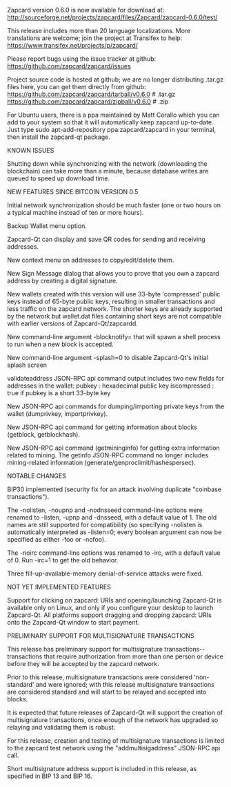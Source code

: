 Zapcard version 0.6.0 is now available for download at:
http://sourceforge.net/projects/zapcard/files/Zapcard/zapcard-0.6.0/test/

This release includes more than 20 language localizations.
More translations are welcome; join the
project at Transifex to help:
https://www.transifex.net/projects/p/zapcard/

Please report bugs using the issue tracker at github:
https://github.com/zapcard/zapcard/issues

Project source code is hosted at github; we are no longer
distributing .tar.gz files here, you can get them
directly from github:
https://github.com/zapcard/zapcard/tarball/v0.6.0  # .tar.gz
https://github.com/zapcard/zapcard/zipball/v0.6.0  # .zip

For Ubuntu users, there is a ppa maintained by Matt Corallo which
you can add to your system so that it will automatically keep
zapcard up-to-date.  Just type
sudo apt-add-repository ppa:zapcard/zapcard
in your terminal, then install the zapcard-qt package.


KNOWN ISSUES

Shutting down while synchronizing with the network
(downloading the blockchain) can take more than a minute,
because database writes are queued to speed up download
time.


NEW FEATURES SINCE BITCOIN VERSION 0.5

Initial network synchronization should be much faster
(one or two hours on a typical machine instead of ten or more
hours).

Backup Wallet menu option.

Zapcard-Qt can display and save QR codes for sending
and receiving addresses.

New context menu on addresses to copy/edit/delete them.

New Sign Message dialog that allows you to prove that you
own a zapcard address by creating a digital
signature.

New wallets created with this version will
use 33-byte 'compressed' public keys instead of
65-byte public keys, resulting in smaller
transactions and less traffic on the zapcard
network. The shorter keys are already supported
by the network but wallet.dat files containing
short keys are not compatible with earlier
versions of Zapcard-Qt/zapcardd.

New command-line argument -blocknotify=<command>
that will spawn a shell process to run <command> 
when a new block is accepted.

New command-line argument -splash=0 to disable
Zapcard-Qt's initial splash screen

validateaddress JSON-RPC api command output includes
two new fields for addresses in the wallet:
pubkey : hexadecimal public key
iscompressed : true if pubkey is a short 33-byte key

New JSON-RPC api commands for dumping/importing
private keys from the wallet (dumprivkey, importprivkey).

New JSON-RPC api command for getting information about
blocks (getblock, getblockhash).

New JSON-RPC api command (getmininginfo) for getting
extra information related to mining. The getinfo
JSON-RPC command no longer includes mining-related
information (generate/genproclimit/hashespersec).



NOTABLE CHANGES

BIP30 implemented (security fix for an attack involving
duplicate "coinbase transactions").

The -nolisten, -noupnp and -nodnsseed command-line
options were renamed to -listen, -upnp and -dnsseed,
with a default value of 1. The old names are still
supported for compatibility (so specifying -nolisten
is automatically interpreted as -listen=0; every
boolean argument can now be specified as either
-foo or -nofoo).

The -noirc command-line options was renamed to
-irc, with a default value of 0. Run -irc=1 to
get the old behavior.

Three fill-up-available-memory denial-of-service
attacks were fixed.


NOT YET IMPLEMENTED FEATURES

Support for clicking on zapcard: URIs and
opening/launching Zapcard-Qt is available only on Linux,
and only if you configure your desktop to launch
Zapcard-Qt. All platforms support dragging and dropping
zapcard: URIs onto the Zapcard-Qt window to start
payment.


PRELIMINARY SUPPORT FOR MULTISIGNATURE TRANSACTIONS

This release has preliminary support for multisignature
transactions-- transactions that require authorization
from more than one person or device before they
will be accepted by the zapcard network.

Prior to this release, multisignature transactions
were considered 'non-standard' and were ignored;
with this release multisignature transactions are
considered standard and will start to be relayed
and accepted into blocks.

It is expected that future releases of Zapcard-Qt
will support the creation of multisignature transactions,
once enough of the network has upgraded so relaying
and validating them is robust.

For this release, creation and testing of multisignature
transactions is limited to the zapcard test network using
the "addmultisigaddress" JSON-RPC api call.

Short multisignature address support is included in this
release, as specified in BIP 13 and BIP 16.
